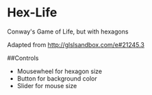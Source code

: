 # Hex-Life

Conway's Game of Life, but with hexagons

Adapted from http://glslsandbox.com/e#21245.3

##Controls

- Mousewheel for hexagon size
- Button for background color
- Slider for mouse size
